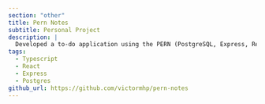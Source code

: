 ```yaml
---
section: "other"
title: Pern Notes
subtitle: Personal Project
description: |
  Developed a to-do application using the PERN (PostgreSQL, Express, React, Node.js) stack, with custom authentication.
tags:
  - Typescript
  - React
  - Express
  - Postgres
github_url: https://github.com/victormhp/pern-notes
---
```

